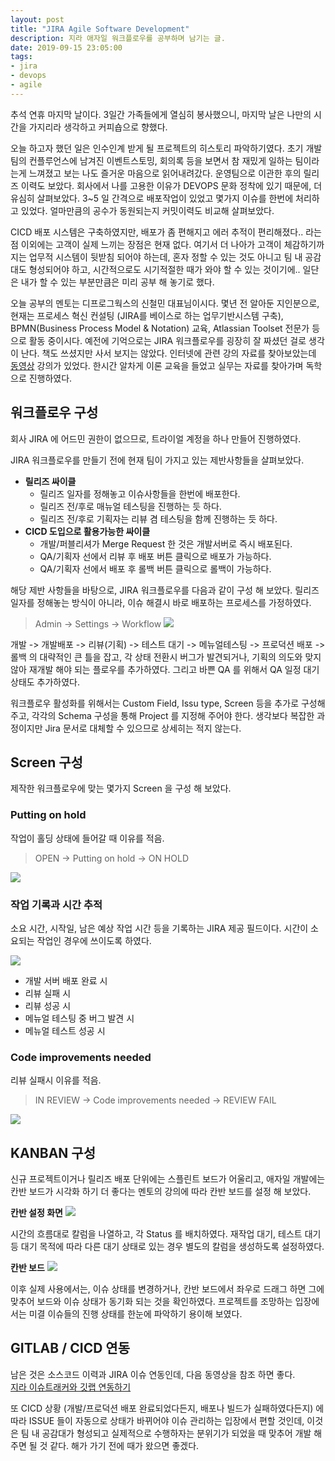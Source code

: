 ```yaml
---
layout: post
title: "JIRA Agile Software Development"
description: 지라 애자일 워크플로우를 공부하며 남기는 글.
date: 2019-09-15 23:05:00
tags:
- jira
- devops
- agile
---
```


추석 연휴 마지막 날이다. 3일간 가족들에게 열심히 봉사했으니, 마지막 날은 나만의 시간을 가지리라 생각하고 커피숍으로 향했다.

오늘 하고자 했던 일은 인수인계 받게 될 프로젝트의 히스토리 파악하기였다. 초기 개발팀의  컨플루언스에 남겨진 이벤트스토밍, 회의록 등을 보면서 참 재밌게 일하는 팀이라는게 느껴졌고 보는 나도 즐거운 마음으로 읽어내려갔다. 운영팀으로 이관한 후의 릴리즈 이력도 보았다. 회사에서 나를 고용한 이유가 DEVOPS 문화 정착에 있기 때문에, 더 유심히 살펴보았다. 3~5 일 간격으로 배포작업이 있었고 몇가지 이슈를 한번에 처리하고 있었다. 얼마만큼의 공수가 동원되는지 커밋이력도 비교해 살펴보았다. 

CICD 배포 시스템은 구축하였지만, 배포가 좀 편해지고 에러 추적이 편리해졌다.. 라는 점 이외에는 고객이 실제 느끼는 장점은 현재 없다. 여기서 더 나아가 고객이 체감하기까지는 업무적 시스템이 뒷받침 되어야 하는데, 혼자 정할 수 있는 것도 아니고 팀 내 공감대도 형성되어야 하고, 시간적으로도 시기적절한 때가 와야 할 수 있는 것이기에.. 일단은 내가 할 수 있는 부분만큼은 미리 공부 해 놓기로 했다.

오늘 공부의 멘토는 디프로그웍스의 신철민 대표님이시다. 몇년 전 알아둔 지인분으로, 현재는 프로세스 혁신 컨설팅 (JIRA를 베이스로 하는 업무기반시스템 구축), BPMN(Business Process Model & Notation) 교육, Atlassian Toolset 전문가 등으로 활동 중이시다. 예전에 기억으로는 JIRA 워크플로우를 굉장히 잘 짜셨던 걸로 생각이 난다. 책도 쓰셨지만 사서 보지는 않았다. 인터넷에 관련 강의 자료를 찾아보았는데 [동영상](https://www.youtube.com/watch?v=4KCo-raCTu0) 강의가 있었다. 한시간 알차게 이론 교육을 들었고 실무는 자료를 찾아가며 독학으로 진행하였다.

## 워크플로우 구성

회사 JIRA 에 어드민 권한이 없으므로, 트라이얼 계정을 하나 만들어 진행하였다.

JIRA 워크플로우를 만들기 전에 현재 팀이 가지고 있는 제반사항들을 살펴보았다.

- **릴리즈 싸이클**
  - 릴리즈 일자를 정해놓고 이슈사항들을 한번에 배포한다.
  - 릴리즈 전/후로 매뉴얼 테스팅을 진행하는 듯 하다.
  - 릴리즈 전/후로 기획자는 리뷰 겸 테스팅을 함께 진행하는 듯 하다.
- **CICD 도입으로 활용가능한 싸이클**
  - 개발/퍼블리셔가 Merge Request 한 것은 개발서버로 즉시 배포된다.
  - QA/기획자 선에서 리뷰 후 배포 버튼 클릭으로 배포가 가능하다.
  - QA/기획자 선에서 배포 후 롤백 버튼 클릭으로 롤백이 가능하다.

해당 제반 사항들을 바탕으로, JIRA 워크플로우를 다음과 같이 구성 해 보았다. 릴리즈 일자를 정해놓는 방식이 아니라, 이슈 해결시 바로 배포하는 프로세스를 가정하였다.

> Admin -> Settings -> Workflow 
![](https://user-images.githubusercontent.com/13447690/64925165-9fedd980-d827-11e9-91cb-efd37541042b.png)

개발 -> 개발배포 -> 리뷰(기획) -> 테스트 대기 -> 메뉴얼테스팅 -> 프로덕션 배포 -> 롤백 의 대략적인 큰 틀을 잡고, 각 상태 전환시 버그가 발견되거나, 기획의 의도와 맞지 않아 재개발 해야 되는 플로우를 추가하였다. 그리고 바쁜 QA 를 위해서 QA 일정 대기 상태도 추가하였다.

워크플로우 활성화를 위해서는 Custom Field, Issu type, Screen 등을 추가로 구성해 주고, 각각의 Schema 구성을 통해 Project 를 지정해 주어야 한다. 생각보다 복잡한 과정이지만 Jira 문서로 대체할 수 있으므로 상세히는 적지 않는다.

## Screen 구성

제작한 워크플로우에 맞는 몇가지 Screen 을 구성 해 보았다.

### Putting on hold
작업이 홀딩 상태에 들어갈 때 이유를 적음.

> OPEN -> Putting on hold -> ON HOLD

![](https://user-images.githubusercontent.com/13447690/64925614-581e8080-d82e-11e9-8872-05c1aa20616a.png)

### 작업 기록과 시간 추적

소요 시간, 시작일, 남은 예상 작업 시간 등을 기록하는 JIRA 제공 필드이다. 시간이 소요되는 작업인 경우에 쓰이도록 하였다.

![](https://user-images.githubusercontent.com/13447690/64925616-5fde2500-d82e-11e9-81cc-f78546ff024a.png)

- 개발 서버 배포 완료 시
- 리뷰 실패 시
- 리뷰 성공 시 
- 메뉴얼 테스팅 중 버그 발견 시
- 메뉴얼 테스트 성공 시

### Code improvements needed

리뷰 실패시 이유를 적음.

> IN REVIEW -> Code improvements needed -> REVIEW FAIL  

![](https://user-images.githubusercontent.com/13447690/64925615-5bb20780-d82e-11e9-9357-e53fad5f3849.png)

## KANBAN 구성

신규 프로젝트이거나 릴리즈 배포 단위에는 스플린트 보드가 어울리고, 애자일 개발에는 칸반 보드가 시각화 하기 더 좋다는 멘토의 강의에 따라 칸반 보드를 설정 해 보았다.

**칸반 설정 화면**
![](https://user-images.githubusercontent.com/13447690/64925772-7e452000-d830-11e9-82aa-7b00b76b8ce0.png)

시간의 흐름대로 칼럼을 나열하고, 각 Status 를 배치하였다. 재작업 대기, 테스트 대기 등 대기 목적에 따라 다른 대기 상태로 있는 경우 별도의 칼럼을 생성하도록 설정하였다.

**칸반 보드**
![](https://user-images.githubusercontent.com/13447690/64925820-1a6f2700-d831-11e9-9e39-ae73c40fd247.png)

이후 실제 사용에서는, 이슈 상태를 변경하거나, 칸반 보드에서 좌우로 드래그 하면 그에 맞추어 보드와 이슈 상태가 동기화 되는 것을 확인하였다. 프로젝트를 조망하는 입장에서는 미결 이슈들의 진행 상태를 한눈에 파악하기 용이해 보였다.

## GITLAB / CICD 연동

남은 것은 소스코드 이력과 JIRA 이슈 연동인데, 다음 동영상을 참조 하면 좋다.  
[지라 이슈트래커와 깃랩 연동하기](https://megazonedsg.github.io/cicd-guide/#/user/git-02)

또 CICD 상황 (개발/프로덕션 배포 완료되었다든지, 배포나 빌드가 실패하였다든지) 에 따라 ISSUE 들이 자동으로 상태가 바뀌어야 이슈 관리하는 입장에서 편할 것인데, 이것은 팀 내 공감대가 형성되고 실제적으로 수행하자는 분위기가 되었을 때 맞추어 개발 해 주면 될 것 같다. 해가 가기 전에 때가 왔으면 좋겠다.


